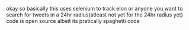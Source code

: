 okay so basically this uses selenium to track elon or anyone you want to search for tweets in a 24hr radius(atleast not yet for the 24hr radius yet) code is open source albeit its pratically spaghetti code
